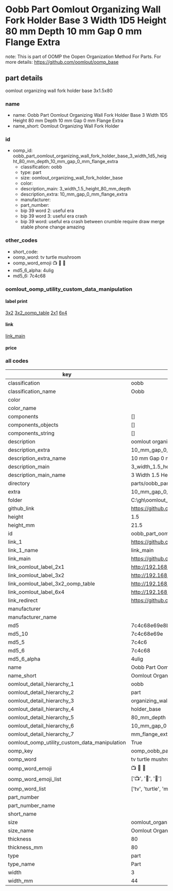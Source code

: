 # Oobb Part Oomlout Organizing Wall Fork Holder Base 3 Width 1D5 Height 80 mm Depth 10 mm Gap 0 mm Flange Extra  

note: This is part of OOMP the Oopen Organization Method For Parts. For more details: https://github.com/oomlout/oomp_base

##  part details
  



oomlout organizing wall fork holder base 3x1.5x80



### name
* name: Oobb Part Oomlout Organizing Wall Fork Holder Base 3 Width 1D5 Height 80 mm Depth 10 mm Gap 0 mm Flange Extra
* name_short: Oomlout Organizing Wall Fork Holder
### id
* oomp_id: oobb_part_oomlout_organizing_wall_fork_holder_base_3_width_1d5_height_80_mm_depth_10_mm_gap_0_mm_flange_extra
  * classification: oobb
  * type: part
  * size: oomlout_organizing_wall_fork_holder_base
  * color: 
  * description_main: 3_width_1.5_height_80_mm_depth
  * description_extra: 10_mm_gap_0_mm_flange_extra
  * manufacturer: 
  * part_number: 
  * bip 39 word 2: useful era
  * bip 39 word 3: useful era crash
  * bip 39 word: useful era crash between crumble require draw merge stable phone change amazing

### other_codes
* short_code: 
* oomp_word: tv turtle mushroom
* oomp_word_emoji :tv: :turtle: :mushroom:
* md5_6_alpha: 4ulig
* md5_6: 7c4c68






### oomlout_oomp_utility_custom_data_manipulation
#### label print
[3x2](http://192.168.1.245:1112/?label=oomp%204ulig)
[3x2_oomp_table](http://192.168.1.108:1112/?label=oomp%204ulig)
[2x1](http://192.168.1.242:1112/?label=oomp%204ulig)
[6x4](http://192.168.1.55:1112/?label=oomp%204ulig)    

#### link

[link_main](https://github.com/oomlout/oomlout_oobb_version_4_generated_parts/tree/main/navigation_oomp/oobb/part/oomlout_organizing_wall_fork_holder_base/3_width_1.5_height_80_mm_depth/10_mm_gap_0_mm_flange_extra/part)                              

#### price







### all codes 
| key | value |  
| --- | --- |  
| classification | oobb |  
| classification_name | Oobb |  
| color |  |  
| color_name |  |  
| components | [] |  
| components_objects | [] |  
| components_string | [] |  
| description | oomlout organizing wall fork holder base 3x1.5x80 |  
| description_extra | 10_mm_gap_0_mm_flange_extra |  
| description_extra_name | 10 mm Gap 0 mm Flange Extra |  
| description_main | 3_width_1.5_height_80_mm_depth |  
| description_main_name | 3 Width 1.5 Height 80 mm Depth |  
| directory | parts/oobb_part_oomlout_organizing_wall_fork_holder_base_3_width_1d5_height_80_mm_depth_10_mm_gap_0_mm_flange_extra |  
| extra | 10_mm_gap_0_mm_flange |  
| folder | C:\gh\oomlout_oobb_version_4_generated_parts\parts\oobb_part_oomlout_organizing_wall_fork_holder_base_3_width_1d5_height_80_mm_depth_10_mm_gap_0_mm_flange_extra |  
| github_link | https://github.com/oomlout/oomlout_oomp_part_src/tree/main/parts/oobb_part_oomlout_organizing_wall_fork_holder_base_3_width_1d5_height_80_mm_depth_10_mm_gap_0_mm_flange_extra |  
| height | 1.5 |  
| height_mm | 21.5 |  
| id | oobb_part_oomlout_organizing_wall_fork_holder_base_3_width_1d5_height_80_mm_depth_10_mm_gap_0_mm_flange_extra |  
| link_1 | https://github.com/oomlout/oomlout_oobb_version_4_generated_parts/tree/main/navigation_oomp/oobb/part/oomlout_organizing_wall_fork_holder_base/3_width_1.5_height_80_mm_depth/10_mm_gap_0_mm_flange_extra/part |  
| link_1_name | link_main |  
| link_main | https://github.com/oomlout/oomlout_oobb_version_4_generated_parts/tree/main/navigation_oomp/oobb/part/oomlout_organizing_wall_fork_holder_base/3_width_1.5_height_80_mm_depth/10_mm_gap_0_mm_flange_extra/part |  
| link_oomlout_label_2x1 | http://192.168.1.242:1112/?label=oomp%204ulig |  
| link_oomlout_label_3x2 | http://192.168.1.245:1112/?label=oomp%204ulig |  
| link_oomlout_label_3x2_oomp_table | http://192.168.1.108:1112/?label=oomp%204ulig |  
| link_oomlout_label_6x4 | http://192.168.1.55:1112/?label=oomp%204ulig |  
| link_redirect | https://github.com/oomlout/oomlout_oobb_version_4_generated_parts/tree/main/parts/oobb_oomlout_organizing_wall_fork_holder_base_03_1d5_80_ex_10_mm_gap_0_mm_flange |  
| manufacturer |  |  
| manufacturer_name |  |  
| md5 | 7c4c68e69e8b684edc1a615a64d3177f |  
| md5_10 | 7c4c68e69e |  
| md5_5 | 7c4c6 |  
| md5_6 | 7c4c68 |  
| md5_6_alpha | 4ulig |  
| name | Oobb Part Oomlout Organizing Wall Fork Holder Base 3 Width 1D5 Height 80 mm Depth 10 mm Gap 0 mm Flange Extra |  
| name_short | Oomlout Organizing Wall Fork Holder |  
| oomlout_detail_hierarchy_1 | oobb |  
| oomlout_detail_hierarchy_2 | part |  
| oomlout_detail_hierarchy_3 | organizing_wall_fork |  
| oomlout_detail_hierarchy_4 | holder_base |  
| oomlout_detail_hierarchy_5 | 80_mm_depth |  
| oomlout_detail_hierarchy_6 | 10_mm_gap_0 |  
| oomlout_detail_hierarchy_7 | mm_flange_extra |  
| oomlout_oomp_utility_custom_data_manipulation | True |  
| oomp_key | oomp_oobb_part_oomlout_organizing_wall_fork_holder_base_3_width_1d5_height_80_mm_depth_10_mm_gap_0_mm_flange_extra |  
| oomp_word | tv turtle mushroom |  
| oomp_word_emoji | :tv: :turtle: :mushroom: |  
| oomp_word_emoji_list | [':tv:', ':turtle:', ':mushroom:'] |  
| oomp_word_list | ['tv', 'turtle', 'mushroom'] |  
| part_number |  |  
| part_number_name |  |  
| short_name |  |  
| size | oomlout_organizing_wall_fork_holder_base |  
| size_name | Oomlout Organizing Wall Fork Holder Base |  
| thickness | 80 |  
| thickness_mm | 80 |  
| type | part |  
| type_name | Part |  
| width | 3 |  
| width_mm | 44 |  

